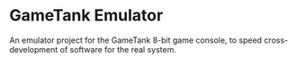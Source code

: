 # GameTank Emulator

An emulator project for the GameTank 8-bit game console, to speed cross-development of software for the real system.